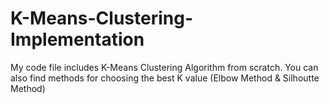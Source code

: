 # K-Means-Clustering-Implementation

My code file includes K-Means Clustering Algorithm from scratch. 
You can also find methods for choosing the best K value (Elbow Method & Silhoutte Method)
